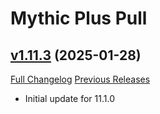 # Mythic Plus Pull

## [v1.11.3](https://github.com/NumyAddon/MythicPlusPull/tree/v1.11.3) (2025-01-28)
[Full Changelog](https://github.com/NumyAddon/MythicPlusPull/compare/v1.11.2...v1.11.3) [Previous Releases](https://github.com/NumyAddon/MythicPlusPull/releases)

- Initial update for 11.1.0  

